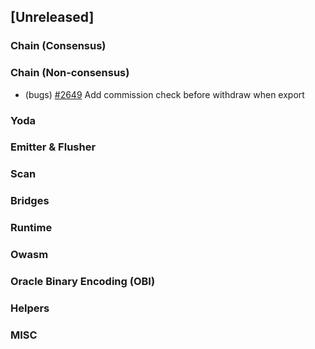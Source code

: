 <!--
(feat): New feature
(impv): Improvement / Enhancement
(docs): Documentation
(bugs): Bug fixes
(chore): Chore/cleanup work
-->

## [Unreleased]

### Chain (Consensus)

### Chain (Non-consensus)

- (bugs) [\#2649](https://github.com/bandprotocol/bandchain/pull/2649) Add commission check before withdraw when export

### Yoda

### Emitter & Flusher

### Scan

### Bridges

### Runtime

### Owasm

### Oracle Binary Encoding (OBI)

### Helpers

### MISC
